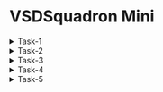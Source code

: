 # VSDSquadron Mini 

<details>
<summary>Task-1</summary>

+ In this program we will be using **RISC-V GNU Compiler Toolchain** to compile our c programs into risc v instructions. 
+ Then we will be using **Iverilog** to compile & simulate our verilog files. 
+ We will be using **GTKwave** to view the relevant waveforms obtained from verilog simulation.
+ Also we will be using **Yosys** to synthesis our RTL.
### Steps to install git

```
 sudo apt-get install git
 git clone https://github.com/kunalg123/vsdflow.git
 cd vsdflow
 chmod 777 opensource_eda_tool_install.sh
 ./opensource_eda_tool_install.sh
 ./vsdflow spi_slave_design_details.csv
 ./vsdflow picorv32_design_details.csv

```
![1](https://github.com/Amrutha3515/vsdmini/assets/150571663/7d1db528-055d-4aa6-a059-d648f1e5b220)

  ### steps to install RISC-V GNU-TOOL CHAIN
  
   + For installing the riscv-gnu tool chain on ubuntu computer first clone the following repository 
```
git clone https://github.com/riscv/riscv-gnu-toolchain   _where_u_want_to_clone_repo
  ```
```
sudo apt-get install autoconf automake autotools-dev curl python3 python3-pip libmpc-dev libmpfr-dev libgmp-dev gawk build-essential bison flex texinfo gperf libtool patchutils bczlib1g-dev libexpat-dev ninja-build git cmake libglib2.0-dev libslirp-dev
 ``` 
#### The above code shows error : unable to locate the libslirp then use
```
sudo apt-get install autoconf automake autotools-dev curl python3 python3-pip libmpc-dev libmpfr-dev libgmp-dev gawk build-essential bison flex texinfo gperf libtool patchutils bc zlib1g-dev libexpat1-dev ninja-build git cmake libglib2.0-dev
cd directory_where_u_want_to_clone_repo
mkdir build
cd build
../configure --prefix=/absolute/path/where/u/want/to/keep/the/tools --enable-multilib
make
```
![4-1](https://github.com/Amrutha3515/vsdmini/assets/150571663/8cf8fb5a-3187-49ff-a44b-7a0ec1092150)

![5](https://github.com/Amrutha3515/vsdmini/assets/150571663/804ccf2e-e71a-4c24-87b0-923e061f03ab)

![7](https://github.com/Amrutha3515/vsdmini/assets/150571663/5889341e-e22f-4f75-af98-3f3981ceaf8e)
### Steps to install Yosys

```
sudo apt install yosys
```

You can verify the installation of yosys as shown below
![2-1](https://github.com/Amrutha3515/vsdmini/assets/150571663/3d291f38-f933-476b-8445-59b6690d12d3)


### Steps to install gcc 

```
 sudo apt install gcc
```
you can verify gcc installation as shown below
![2-2](https://github.com/Amrutha3515/vsdmini/assets/150571663/30a02b54-cb24-4ea6-b147-f85c85bcbf03)

## Steps to install Iverilog


```
 sudo apt-get update
 sudo apt-get -y install iverilog
```
![image](https://github.com/Amrutha3515/vsdmini/assets/150571663/8aa6bf8d-359f-47d8-be9d-ae0f808a5fbc)

The installation can be verified as shown below

![3-1](https://github.com/Amrutha3515/vsdmini/assets/150571663/3a485b68-6db4-4aff-aa47-f13193f454fb)


## Steps to install gtkwave

```
 sudo apt update
 sudo apt install gtkwave
```
![3-2](https://github.com/Amrutha3515/vsdmini/assets/150571663/55a2e7d5-f7e5-4a3f-ab1f-7cf1b3fef9e9)

# Compile a `c` Program Using Riscv Compiler


## Installing Leafpad Text Editor:


We will be using `leafpad` text editor to write our `c` program. The text editor can be installed as shown below (applicable for ubuntu 22.04 version).


```
sudo snap install leafpad 
```
## The Program:

Navigate to the home directory and create a new `.c` file in leafpad as shown below,

```
 cd 
 leafpad sum1ton.c &
```
write a `c program` and use the `save button`or use `ctrl + s`  to save the file. 

```
#include <stdio.h>
int main(){
    int sum = 0, i, n = 5;
    for (i=1; i<=n; ++i){
        sum += i;
    }
    printf("Sum of numbers from 1 to %d is %d \n", n, sum);
    return 0;
}

```

![8](https://github.com/Amrutha3515/vsdmini/assets/150571663/f23f70a9-04bf-4588-9a1b-f1e94de60a76)

## Compilation & Execution


Compile and run the program as below

```
 gcc program_name.c 
 ./a.out 
```
in my case it is sum1ton.c
![9](https://github.com/Amrutha3515/vsdmini/assets/150571663/970bafec-bd71-4319-8cd2-d82b524bd43a)

To view the code you have written and compile the program in riscv gcc compiler follow the below instruction.

```
cat program_name.c
riscv64-unknown-elf-gcc -O1 -mabi=lp64 -march=rv64i -o program_name.o program_name.c
```
in my case it is sum1ton.o sum1ton.c

![14](https://github.com/Amrutha3515/vsdmini/assets/150571663/5120c785-1a2b-46ad-b493-d79e0d6a3f45)

Now open a new tab in terminal using `ctrl + shift + T` and follow below instruction to open the assembly code for the c program we had executed earlier.

```
riscv64-unknown-elf-objdump -d program_name.o
```
to search for `main()` section of our program below the below step,

```
riscv64-unknown-elf-objdump -d program_name.o | less
: /main
```

press `n` key to scrolldown & press `q` to quit.

![t-1](https://github.com/Amrutha3515/vsdmini/assets/150571663/dbfee5f1-1518-4b72-94e0-233e53a7176c)

The above image shows the `main()` section of my program. And as we can see there are 15 instructions in the `main()`. Address of each instruction can be seen. The address of the next instruction is `current address + 4 bytes`. <br>
<br> 
**Total Number of Instructions = (Address of the first instruction of the next instruction block -  Address of the first instruction of the current instruction block) / 4**
<br>
<br>
Therefore, Total number of instructions in main() =  (101c0 - 10184)/4 = (3c/4)<sub>**16**</sub>=(F)<sub>**16**</sub> = (**15**)<sub>**10**</sub>


## Role of -O1 & -Ofast: 

**-O** is a flag which directs the compiler to what extent it needs to optimize a given program, the optimization may be in terms of reducing binary size of the program while compramizing of the speed of execution or optimize the speed of exceution while increasing the binary program size. There are various levels of optimization,
<br>
**-O1** : This flag offers basic optimization, balances binary code size as well as speed. <br>
**-Ofast** : This flag offers aggressive optimizations. It prioritizes speed of execution over the size of compiled binary program size. <br>

Let us compile the same program with **-Ofast** flag.


```
riscv64-unknown-elf-gcc -Ofast -mabi=lp64 -march=rv64i -o program_name.o program_name.c
# In a new terminal tab
riscv64-unknown-elf-objdump -d program_name.o | less
: /main
```
![t](https://github.com/Amrutha3515/vsdmini/assets/150571663/a39fcea4-6911-48e9-9acb-e50e19db3a6c)

The above image shows the `main()` section of my program. And as we can see there are 12 instructions in the `main()`. Address of each instruction can be seen. The address of the next instruction is `current address + 4 bytes`. <br>
<br> 
**Total Number of Instructions = (Address of the first instruction of the next instruction block -  Address of the first instruction of the current instruction block) / 4**
<br>
<br>
Therefore, Total number of instructions in main() =  (101e0 - 101bo)/4 = (30/4)<sub>**16**</sub>=(C)<sub>**16**</sub> = (**12**)<sub>**10**</sub>

we can observe that the Number of instructions is reduced with -Ofast

# Reference:
+ https://www.udemy.com/course/vsd-a-complete-guide-to-install-open-source-eda-tools/
+ https://github.com/riscv-collab/riscv-gnu-toolchain
+ https://1drv.ms/v/s!Ai4WW_jutengg7dbp9XlZXjJmxogBw?e=ycX4fO
+ https://1drv.ms/v/s!Ai4WW_jutenghrYpUsL_MLKJDSLVyg?e=gdA9TW
+ https://1drv.ms/v/s!Ai4WW_jutengifpPDmIttaabnLw5nw?e=ULYlur
</details>
<details >
 <summary>Task-2</summary>
 
 # Project: Traffic Flow Controller: Sequential Traffic Light Control System
 As my project is Traffic Flow Controller: Sequential Traffic Light Control System.
 Assuming we have two directions (North-South and East-West) with three LEDs (Red, Yellow, Green) for each direction.
 The sample C code for this project is 
 ```
#include <stdio.h>
#include <unistd.h> // for sleep function

// Define the traffic light states
typedef enum {
    RED,
    GREEN,
    YELLOW
} TrafficLightState;

// Define the directions
typedef enum {
    NS,  // North-South
    EW   // East-West
} Direction;

// Structure to represent a traffic light for a direction
typedef struct {
    TrafficLightState state;
    Direction direction;
} TrafficLight;

// Function to display the current state of the traffic light
void displayLight(TrafficLight *light) {
    const char *dir = (light->direction == NS) ? "North-South" : "East-West";
    switch (light->state) {
        case RED:
            printf("%s Direction: Red Light\n", dir);
            break;
        case GREEN:
            printf("%s Direction: Green Light\n", dir);
            break;
        case YELLOW:
            printf("%s Direction: Yellow Light\n", dir);
            break;
    }
}

int main() {
    TrafficLight nsLight = {RED, NS}; // North-South traffic light
    TrafficLight ewLight = {GREEN, EW}; // East-West traffic light

    while (1) {
        displayLight(&nsLight);
        displayLight(&ewLight);

        // Control the North-South traffic light
        switch (nsLight.state) {
            case RED:
                sleep(15);  // Red light for 15 seconds
                nsLight.state = GREEN;
                ewLight.state = RED;
                break;
            case GREEN:
                sleep(10);  // Green light for 10 seconds
                nsLight.state = YELLOW;
                break;
            case YELLOW:
                sleep(5);  // Yellow light for 5 seconds
                nsLight.state = RED;
                ewLight.state = GREEN;
                break;
        }

        // Control the East-West traffic light
        switch (ewLight.state) {
            case RED:
                // Red light duration is managed by North-South traffic light
                break;
            case GREEN:
                sleep(10);  // Green light for 10 seconds
                ewLight.state = YELLOW;
                break;
            case YELLOW:
                sleep(5);  // Yellow light for 5 seconds
                ewLight.state = RED;
                nsLight.state = GREEN;
                break;
        }
    }

    return 0;
}

```
To complie this code with RISC-V GCC. we can use the following commands on the ubuntu terminal .

```
leafpad demo.c
```
in my case demo is my file name , we can use any other names as you want and write the code that suitable for your selected project and save the file.

![VirtualBox_vsdmini_23_06_2024_20_54_14](https://github.com/Amrutha3515/vsdmini/assets/150571663/cb999ca8-9e44-4a9a-b23f-b2638d063c8e)
![VirtualBox_vsdmini_23_06_2024_20_53_42](https://github.com/Amrutha3515/vsdmini/assets/150571663/e6e353b7-1055-4219-80a8-3d571fd25987)
To compile andview the output of the code use the command
```
gcc demo.c
./a.out
```
![VirtualBox_vsdmini_23_06_2024_22_07_49](https://github.com/Amrutha3515/vsdmini/assets/150571663/30e9e206-026c-45b0-9037-ab7c3510f3c7)

As I Mentioned in the code i gave the delay of 15 seconds to 5 seconds varying according to the colour of the light to change the state.

 

https://github.com/Amrutha3515/vsdmini/assets/150571663/4631c83b-d29a-410c-86f6-b619a27bd191

From the video we can see that the no colour matches in the two directions. if the North- south direction is Red then the east -west direction is green. <br>

similarly, if the North-south direction is green then the east-west direction is red.

From this we can control the traffic light how and when to change the state of light. 
# Reference:
+ https://1drv.ms/v/s!Ai4WW_jutengifsvljZVcX_fvYEZtg?e=uMRUXd

</details>
<details >
 <summary>Task-3</summary>

 ### This Task is to do the spike simulation to the C code that we have done in Task-2.

 The code that is run using GCC Complier is again runs using RISCV and Spike. <br>
 As i started compiling using the RISC-V, i got an error with sleep function so i simply changed the sleep with delay function as follows
 ```
#include <stdio.h>
#include <unistd.h> // for sleep function

// Define the traffic light states
typedef enum {
   RED,
   GREEN,
   YELLOW
} TrafficLightState;

// Define the directions
typedef enum {
   NS,  // North-South
   EW   // East-West
} Direction;

// Structure to represent a traffic light for a direction
typedef struct {
   TrafficLightState state;
   Direction direction;
} TrafficLight;

// Function to display the current state of the traffic light
void displayLight(TrafficLight *light) {
   const char *dir = (light->direction == NS) ? "North-South" : "East-West";
   switch (light->state) {
       case RED:
           printf("%s Direction: Red Light\n", dir);
           break;
       case GREEN:
           printf("%s Direction: Green Light\n", dir);
           break;
       case YELLOW:
           printf("%s Direction: Yellow Light\n", dir);
           break;
   }
}
void delay(int seconds) {
    volatile unsigned int count;
    for (int i = 0; i < seconds * 1000000; i++) {
        count++;
    }
}
int main() {
   TrafficLight nsLight = {RED, NS}; // North-South traffic light
   TrafficLight ewLight = {GREEN, EW}; // East-West traffic light

   int cycles=5
   while (cycles > 0) {
       displayLight(&nsLight);
       displayLight(&ewLight);

       // Control the North-South traffic light
       switch (nsLight.state) {
           case RED:
               delay(15);  // Red light for 15 seconds
               nsLight.state = GREEN;
               ewLight.state = RED;
               break;
           case GREEN:
               delay(10);  // Green light for 10 seconds
               nsLight.state = YELLOW;
               break;
           case YELLOW:
               delay(5);  // Yellow light for 5 seconds
               nsLight.state = RED;
               ewLight.state = GREEN;
               break;
       }

       // Control the East-West traffic light
       switch (ewLight.state) {
           case RED:
               // Red light duration is managed by North-South traffic light
               break;
           case GREEN:
               sleep(10);  // Green light for 10 seconds
               ewLight.state = YELLOW;
               break;
           case YELLOW:
               sleep(5);  // Yellow light for 5 seconds
               ewLight.state = RED;
               nsLight.state = GREEN;
               break;
       }
    cycles--;
   }

   return 0;
}
```

<br> if you want to run the code continuously(infinite loop) then simply use **while(1)** as shown in task-2. for simulation purpose i am using the code to run for 5 cycles so i initialised the cycles and updated the code.<br>
for this code the output is same as in Task-2 except the no of times the code is executed.<br>
![image](https://github.com/Amrutha3515/vsdmini/assets/150571663/dae58623-0688-413e-85e9-30450cc64f77)

 now, we can proceed with riscv and spike simulations. To get the obj file using  riscv use 
 ```
riscv64-unknown-elf-gcc -O1 -mabi=lp64 -march=rv64i -o program_name.o program_name.c
```
<br> in my case it is demo1.c then open a new terminal and enter
```
riscv64-unknown-elf-objdump -d program_name.o
riscv64-unknown-elf-objdump -d program_name.o | less
```
![VirtualBox_vsdmini_25_06_2024_20_06_35](https://github.com/Amrutha3515/vsdmini/assets/150571663/b4679619-fe22-4142-9a35-c6587ebd5f4b)

 ### For spike simulation

 ```
spike pk program_name.o
```
<br>
To debugg the O file use

```
spike -d pk program_name.o
```
in my case it is demo1.o <br>


![VirtualBox_vsdmini_25_06_2024_21_39_53](https://github.com/Amrutha3515/vsdmini/assets/150571663/d28ab05d-f99a-489a-87a1-328e5f55dc7a)

### Now, Do the same steps using Ofast
![image](https://github.com/Amrutha3515/vsdmini/assets/150571663/8ae5e502-25d7-4a5a-9175-0f007b71e021)
![VirtualBox_vsdmini_25_06_2024_21_46_49](https://github.com/Amrutha3515/vsdmini/assets/150571663/a887d714-9e5c-4414-8e9d-4fe27d81bba0)
![VirtualBox_vsdmini_25_06_2024_21_46_27](https://github.com/Amrutha3515/vsdmini/assets/150571663/d4e4ee8f-f690-4fd8-ae26-9372817e33e9)

we can observe from this If you need your results to be very accurate and you want to be able to easily find and fix issues, use **-O1** and
Use **-Ofast** If you need the simulation to run as fast as possible and are okay with a small chance of less precise results.
# Reference:
+ https://1drv.ms/v/s!Ai4WW_jutengifwKKraoEerkS-LrnA?e=tGHh41
+ https://1drv.ms/v/s!Ai4WW_jutengg7dmZwxQmBY-JEGihg?e=A4ASgZ

</details>
<details >
 <summary>Task-4</summary>

 + Identify instruction type and exact 32-bit instruction code in the instruction type format.
  
  RV32I can be divided into six basic instruction formats. R-type instructions for register-register operations, an I-type instructions for immediate and load operations, and S-type instructions for store operations. B-type instructions for conditional branch operations. U-type instructions for long immediate and J-type instructions for unconditional jumps.

  ![WhatsApp Image 2024-02-22 at 17 29 06_b1e00065](https://github.com/Amrutha3515/RISC-V/assets/150571663/e06834ef-90e6-4b81-8ce4-9c720aff2562)
  
 +  add r1, r2, r3 	= R type instruction
+ sub r3, r1, r2	= R type instruction
+ and r2, r1, r3	= R type instruction
 + or r8, r2, r5	= R type instruction
+ xor r8, r1, r4	= R type instruction
+ slt r10, r2, r4	= R type instruction
+ addi r12, r3, 5	= I type instruction
+ sw r3, r1, 4		= S type instruction
+ lw r13, r11, 2		= I type instruction
+ beq r0, r0, 15	= B type instruction
+ bne r0, r1, 20	= B type instruction
+ sll r15, r11, 2	= R type instruction
+ srl r16, r11, r2	= R type instruction
 ``` 
add r1, r2, r3
0000000	00011	00010	000	00001	0110011

sub r3, r1, r2

0000000	00010	00001	000	00011	0110011

and r2, r1, r3
0000000	00011	00001	111	00010	0110011

or r8, r2, r5
0000000	00101	00010	110	01000	0110011

xor r8, r1, r4

0000000	00100	00001	100	01000	0110011
slt r10, r2, r4

0000000	00100	00010	010	01010	0110011

addi r12, r3, 5

0000000 000101   00011	000	01100	0010011

sw r3, r1, 4

0000000	00011	00001	010	00100	0100011

lw r13, r11, 2

0000000 000010 01011 010 01101 0000011

beq r0, r0, 15

0000000 01111 00000 000 00000 1100011

bne r0, r1, 20

0000000 00001 00000 00001 001 00101 1100011

sll r15, r1, r2

0000000 00010 01011 101 10000 0110011

srl r16, r11, r2

0000000 00010 01011 001 01111 0110011
```
</details>
<details>
<summary>Task-5</summary>
 This Task is to verifying the waveforms of the instructions using GTKWAVE.

 + For this first clone the reference repo by using the command and make sure you are in right path by verifying using the **cd** command
 ```
gitclone https://github.com/vinayrayapati/rv32i/
```
![image](https://github.com/Amrutha3515/Sequential-Traffic-Light-Control-System/assets/150571663/fc18e428-2bd5-4ba3-81cc-a0d1555c691d)

and then change the directory to the file which you cloned in my case it is **rv32i**

Now,check the files whether they re present in that directory or not by using 

```
ls -all
```
![image](https://github.com/Amrutha3515/Sequential-Traffic-Light-Control-System/assets/150571663/b7d25396-98b0-4c63-abf4-57eb538ffe04)

now to open the gtkwave enter the following commands 
```
iverilog -o rv32i1 iiitb_rv32i.v iiitb_rv32i_tb.v ./rv32i1
./rv32i  //for opening the vcd
gtkwave iiitb_rv32i.vcd
```
![9](https://github.com/Amrutha3515/Sequential-Traffic-Light-Control-System/assets/150571663/288a0886-4ab7-4357-9ded-4f827a728112)
![VirtualBox_vsdmini_06_07_2024_15_38_44](https://github.com/Amrutha3515/Sequential-Traffic-Light-Control-System/assets/150571663/ab6f41dd-c0ac-443e-bb56-aa726b3049f2)
**ADD**

**SUB**
**AND**
**OR**
**XOR**
**SLT**
**ADDI**
**BEQ**
**BNE**
**SLL**


</details>
